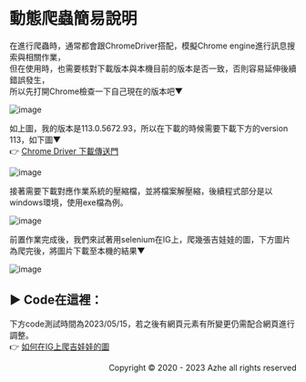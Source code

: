 # 動態爬蟲簡易說明  
在進行爬蟲時，通常都會跟ChromeDriver搭配，模擬Chrome engine進行訊息搜索與相關作業，  
但在使用時，也需要核對下載版本與本機目前的版本是否一致，否則容易延伸後續錯誤發生，  
所以先打開Chrome檢查一下自己現在的版本吧▼  
  
![image](https://github.com/LouisAzhe/selenium-IG/assets/48307578/313cb925-9121-4f31-9000-b7caa68d32e1)
  
如上圖，我的版本是113.0.5672.93，所以在下載的時候需要下載下方的version 113，如下圖▼  
👉 [Chrome Driver 下載傳送門](https://chromedriver.chromium.org/downloads)  
  
![image](https://github.com/LouisAzhe/selenium-IG/assets/48307578/d18c8ccd-ef03-431c-8221-9dd0af166447)  
  
接著需要下載對應作業系統的壓縮檔，並將檔案解壓縮，後續程式部分是以windows環境，使用exe檔為例。  
  
![image](https://github.com/LouisAzhe/selenium-IG/assets/48307578/6dd36aff-fec0-4a80-989e-026b2a4d871c)  

前置作業完成後，我們來試著用selenium在IG上，爬幾張吉娃娃的圖，下方圖片為爬完後，將圖片下載至本機的結果▼  
  
![image](https://github.com/LouisAzhe/selenium-IG/assets/48307578/0b3ae61c-250c-43fa-b4fb-f6993e25d890)  
  
## ▶ Code在這裡：  
下方code測試時間為2023/05/15，若之後有網頁元素有所變更仍需配合網頁進行調整。  
👉 [如何在IG上爬吉娃娃的圖](https://github.com/LouisAzhe/selenium-IG/blob/main/seleniumIG.py)  
  
<p align="right"> Copyright &copy; 2020 - 2023 Azhe all rights reserved </p>
